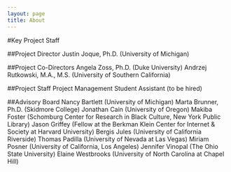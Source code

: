 ```yaml
---
layout: page
title: About
---
```


#Key Project Staff

##Project Director
Justin Joque, Ph.D. (University of Michigan)

##Project Co-Directors
Angela Zoss, Ph.D. (Duke University)
Andrzej Rutkowski, M.A., M.S. (University of Southern California)

##Project Staff
Project Management Student Assistant (to be hired)

##Advisory Board
Nancy Bartlett (University of Michigan)
Marta Brunner, Ph.D. (Skidmore College)
Jonathan Cain (University of Oregon)
Makiba Foster (Schomburg Center for Research in Black Culture, New York Public Library)
Jason Griffey (Fellow at the Berkman Klein Center for Internet & Society at Harvard University)
Bergis Jules (University of California Riverside)
Thomas Padilla (University of Nevada at Las Vegas)
Miriam Posner (University of California, Los Angeles)
Jennifer Vinopal (The Ohio State University)
Elaine Westbrooks (University of North Carolina at Chapel Hill)
